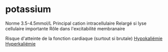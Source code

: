 # potassium



Norme 3.5-4.5mmol/L
Principal cation intracellulaire
Relargé si lyse cellulaire importante
Rôle dans l'excitabilité membranaire 

Risque d'atteinte de la fonction cardiaque (surtout si brutale)
[Hypokaliémie](#hypokalic3a9mienorgmd)
[Hyperkaliémie](#hyperkalic3a9mienorgmd) 

